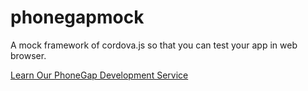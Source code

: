 phonegapmock
============

A mock framework of cordova.js so that you can test your app in web browser.

[Learn Our PhoneGap Development Service](http://www.novasoftware.com/developer/PhoneGap.aspx?utm_source=githubmock&utm_medium=phonegap&utm_term=phonegap&utm_content=githubmock&utm_campaign=leo)

